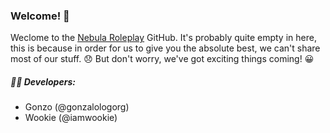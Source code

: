 ### Welcome! 👋
Weclome to the [Nebula Roleplay](https://nebularoleplay.com) GitHub.
It's probably quite empty in here, this is because in order for us to give you the absolute best, we can't share most of our stuff. 😞
But don't worry, we've got exciting things coming! 😀

##### 👨‍💻 Developers:
- Gonzo (@gonzalologorg)
- Wookie (@iamwookie)
